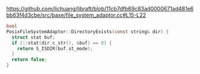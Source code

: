 https://github.com/lichuang/libraft/blob/11cb7dfb69c83ad0000671ad481e6bb63f4d3cbe/src/base/file_system_adaptor.cc#L15-L22

```c
bool 
PosixFileSystemAdaptor::DirectoryExists(const string& dir) {
  struct stat buf;
  if (::stat(dir.c_str(), &buf) == 0) {
    return S_ISDIR(buf.st_mode);
  }
  return false;
}
```

